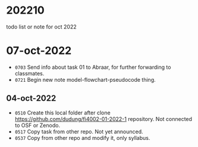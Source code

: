 # 202210
todo list or note for oct 2022


# 07-oct-2022
+ `0703` Send info about task 01 to Abraar, for further forwarding to classmates.
+ `0721` Begin new note model-flowchart-pseudocode thing.


## 04-oct-2022
+ `0510` Create this local folder after clone https://github.com/dudung/fi4002-01-2022-1 repository. Not connected to OSF or Zenodo.
+ `0517` Copy task from other repo. Not yet announced.
+ `0537` Copy from other repo and modify it, only syllabus.